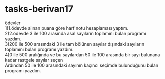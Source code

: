 # tasks-berivan17

ödevler <br/>
1)1.ödevde alınan puana göre harf notu hesaplaması yaptım. <br/>
2)2.ödevde 3 ile 100 arasında asal sayıların toplamını bulan programı yazdım.<br/>
3)200 ile 500 arasındaki 3 ile tam bölünen sayılar dışındaki sayıların toplamını bulan programı yazdım.<br/>
4)0 ile 500 aralığında ve bu sayılardan 50 ile 100 arasında bir sayı bulunana kadar rastgele sayılar seçen <br/>
Ardından 50 ile 100 arasındaki sayının kaçıncı seçimde bulunduğunu bulan programı yazdım.
